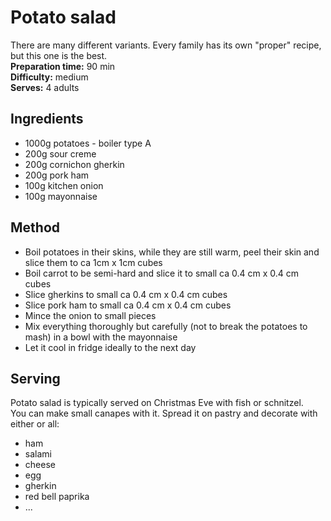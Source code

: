 # Potato salad
There are many different variants. Every family has its own "proper" recipe, but this one is the best.
<br>
**Preparation time:** 90 min<br>
**Difficulty:** medium<br>
**Serves:** 4 adults<br>

## Ingredients
  * 1000g potatoes - boiler type A
  * 200g sour creme
  * 200g cornichon gherkin
  * 200g pork ham
  * 100g kitchen onion
  * 100g mayonnaise 


## Method
  * Boil potatoes in their skins, while they are still warm, peel their skin and slice them to ca 1cm x 1cm cubes
  * Boil carrot to be semi-hard and slice it to small ca 0.4 cm x 0.4 cm cubes
  * Slice gherkins to small ca 0.4 cm x 0.4 cm cubes
  * Slice pork ham to small ca 0.4 cm x 0.4 cm cubes
  * Mince the onion to small pieces 
  * Mix everything thoroughly but carefully (not to break the potatoes to mash) in a bowl with the mayonnaise  
  * Let it cool in fridge ideally to the next day

## Serving
Potato salad is typically served on Christmas Eve with fish or schnitzel. <br>
You can make small canapes with it. Spread it on pastry and decorate with either or all: 
  * ham
  * salami
  * cheese
  * egg
  * gherkin
  * red bell paprika
  * ...

